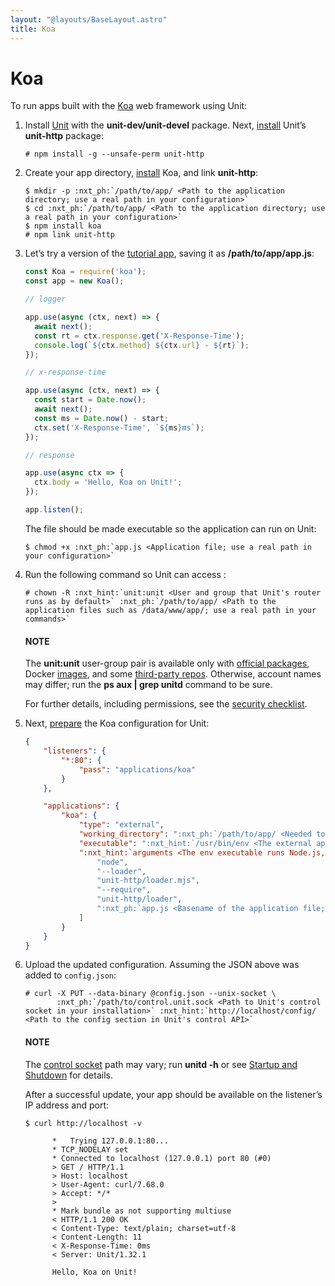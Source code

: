 ```yaml
---
layout: "@layouts/BaseLayout.astro"
title: Koa
---
```

# Koa

To run apps built with the [Koa](https://koajs.com) web framework using Unit:

1. Install [Unit](../installation.md#installation-precomp-pkgs) with the
   **unit-dev/unit-devel** package.  Next, [install](../installation.md#installation-nodejs-package) Unit’s **unit-http** package:
   ```console
   # npm install -g --unsafe-perm unit-http
   ```
2. Create your app directory, [install](https://koajs.com/#introduction)
   Koa, and link **unit-http**:
   ```console
   $ mkdir -p :nxt_ph:`/path/to/app/ <Path to the application directory; use a real path in your configuration>`
   $ cd :nxt_ph:`/path/to/app/ <Path to the application directory; use a real path in your configuration>`
   $ npm install koa
   # npm link unit-http
   ```
3. Let’s try a version of the [tutorial app](https://koajs.com/#application), saving it as
   **/path/to/app/app.js**:
   ```javascript
   const Koa = require('koa');
   const app = new Koa();

   // logger

   app.use(async (ctx, next) => {
     await next();
     const rt = ctx.response.get('X-Response-Time');
     console.log(`${ctx.method} ${ctx.url} - ${rt}`);
   });

   // x-response-time

   app.use(async (ctx, next) => {
     const start = Date.now();
     await next();
     const ms = Date.now() - start;
     ctx.set('X-Response-Time', `${ms}ms`);
   });

   // response

   app.use(async ctx => {
     ctx.body = 'Hello, Koa on Unit!';
   });

   app.listen();
   ```

   The file should be made executable so the application can run on Unit:
   ```console
   $ chmod +x :nxt_ph:`app.js <Application file; use a real path in your configuration>`
   ```
4. Run the following command so Unit can access :
   ```console
   # chown -R :nxt_hint:`unit:unit <User and group that Unit's router runs as by default>` :nxt_ph:`/path/to/app/ <Path to the application files such as /data/www/app/; use a real path in your commands>`
   ```

   #### NOTE
   The **unit:unit** user-group pair is available only with [official
   packages](../installation.md#installation-precomp-pkgs), Docker [images](../installation.md#installation-docker), and some [third-party repos](../installation.md#installation-community-repos).  Otherwise, account names may differ; run
   the **ps aux | grep unitd** command to be sure.

   For further details, including permissions, see the [security checklist](security.md#security-apps).
5. Next, [prepare](../configuration.md#configuration-nodejs) the Koa configuration for
   Unit:
   ```json
   {
       "listeners": {
           "*:80": {
               "pass": "applications/koa"
           }
       },

       "applications": {
           "koa": {
               "type": "external",
               "working_directory": ":nxt_ph:`/path/to/app/ <Needed to use the installed NPM modules; use a real path in your configuration>`",
               "executable": ":nxt_hint:`/usr/bin/env <The external app type allows to run arbitrary executables, provided they establish communication with Unit>`",
               ":nxt_hint:`arguments <The env executable runs Node.js, supplying Unit's loader module and your app code as arguments>`": [
                   "node",
                   "--loader",
                   "unit-http/loader.mjs",
                   "--require",
                   "unit-http/loader",
                   ":nxt_ph:`app.js <Basename of the application file; be sure to make it executable>`"
               ]
           }
       }
   }
   ```
6. Upload the updated configuration.  Assuming the JSON above was added to
   `config.json`:
   ```console
   # curl -X PUT --data-binary @config.json --unix-socket \
          :nxt_ph:`/path/to/control.unit.sock <Path to Unit's control socket in your installation>` :nxt_hint:`http://localhost/config/ <Path to the config section in Unit's control API>`
   ```

   #### NOTE
   The [control socket](../controlapi.md#configuration-socket) path may vary; run
   **unitd -h** or see [Startup and Shutdown](source.md#source-startup) for details.

   After a successful update, your app should be available on the listener’s IP
   address and port:
   ```console
   $ curl http://localhost -v

         *   Trying 127.0.0.1:80...
         * TCP_NODELAY set
         * Connected to localhost (127.0.0.1) port 80 (#0)
         > GET / HTTP/1.1
         > Host: localhost
         > User-Agent: curl/7.68.0
         > Accept: */*
         >
         * Mark bundle as not supporting multiuse
         < HTTP/1.1 200 OK
         < Content-Type: text/plain; charset=utf-8
         < Content-Length: 11
         < X-Response-Time: 0ms
         < Server: Unit/1.32.1

         Hello, Koa on Unit!
   ```

